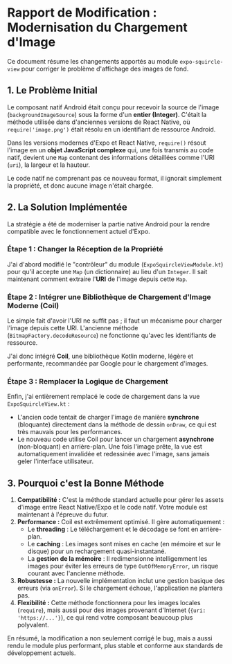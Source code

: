 # Rapport de Modification : Modernisation du Chargement d'Image

Ce document résume les changements apportés au module `expo-squircle-view` pour corriger le problème d'affichage des images de fond.

## 1. Le Problème Initial

Le composant natif Android était conçu pour recevoir la source de l'image (`backgroundImageSource`) sous la forme d'un **entier (Integer)**. C'était la méthode utilisée dans d'anciennes versions de React Native, où `require('image.png')` était résolu en un identifiant de ressource Android.

Dans les versions modernes d'Expo et React Native, `require()` résout l'image en un **objet JavaScript complexe** qui, une fois transmis au code natif, devient une `Map` contenant des informations détaillées comme l'URI (`uri`), la largeur et la hauteur.

Le code natif ne comprenant pas ce nouveau format, il ignorait simplement la propriété, et donc aucune image n'était chargée.

## 2. La Solution Implémentée

La stratégie a été de moderniser la partie native Android pour la rendre compatible avec le fonctionnement actuel d'Expo.

### Étape 1 : Changer la Réception de la Propriété

J'ai d'abord modifié le "contrôleur" du module (`ExpoSquircleViewModule.kt`) pour qu'il accepte une `Map` (un dictionnaire) au lieu d'un `Integer`. Il sait maintenant comment extraire l'**URI** de l'image depuis cette `Map`.

### Étape 2 : Intégrer une Bibliothèque de Chargement d'Image Moderne (Coil)

Le simple fait d'avoir l'URI ne suffit pas ; il faut un mécanisme pour charger l'image depuis cette URI. L'ancienne méthode (`BitmapFactory.decodeResource`) ne fonctionne qu'avec les identifiants de ressource.

J'ai donc intégré **Coil**, une bibliothèque Kotlin moderne, légère et performante, recommandée par Google pour le chargement d'images.

### Étape 3 : Remplacer la Logique de Chargement

Enfin, j'ai entièrement remplacé le code de chargement dans la vue `ExpoSquircleView.kt` :
- L'ancien code tentait de charger l'image de manière **synchrone** (bloquante) directement dans la méthode de dessin `onDraw`, ce qui est très mauvais pour les performances.
- Le nouveau code utilise Coil pour lancer un chargement **asynchrone** (non-bloquant) en arrière-plan. Une fois l'image prête, la vue est automatiquement invalidée et redessinée avec l'image, sans jamais geler l'interface utilisateur.

## 3. Pourquoi c'est la Bonne Méthode

1.  **Compatibilité :** C'est la méthode standard actuelle pour gérer les assets d'image entre React Native/Expo et le code natif. Votre module est maintenant à l'épreuve du futur.
2.  **Performance :** Coil est extrêmement optimisé. Il gère automatiquement :
    *   Le **threading** : Le téléchargement et le décodage se font en arrière-plan.
    *   Le **caching** : Les images sont mises en cache (en mémoire et sur le disque) pour un rechargement quasi-instantané.
    *   La **gestion de la mémoire** : Il redimensionne intelligemment les images pour éviter les erreurs de type `OutOfMemoryError`, un risque courant avec l'ancienne méthode.
3.  **Robustesse :** La nouvelle implémentation inclut une gestion basique des erreurs (via `onError`). Si le chargement échoue, l'application ne plantera pas.
4.  **Flexibilité :** Cette méthode fonctionnera pour les images locales (`require`), mais aussi pour des images provenant d'Internet (`{uri: 'https://...'}`), ce qui rend votre composant beaucoup plus polyvalent.

En résumé, la modification a non seulement corrigé le bug, mais a aussi rendu le module plus performant, plus stable et conforme aux standards de développement actuels. 